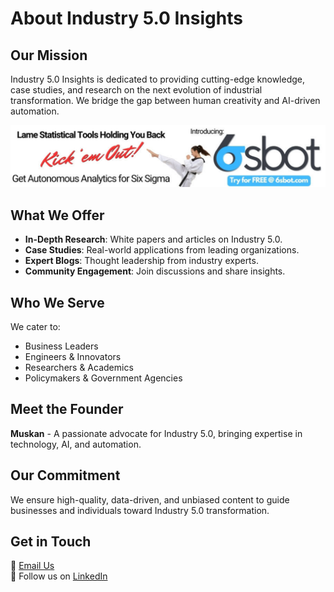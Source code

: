 
# About Industry 5.0 Insights

## Our Mission  
Industry 5.0 Insights is dedicated to providing cutting-edge knowledge, case studies, and research on the next evolution of industrial transformation. We bridge the gap between human creativity and AI-driven automation.

<div class="ad-banner">
  <a href="https://www.6sbot.com/" target="_blank">
    <img src=".vitepress/public/images/6sbot.png" alt="6sbot Advertisement">
  </a>
</div>


## What We Offer  
- **In-Depth Research**: White papers and articles on Industry 5.0.  
- **Case Studies**: Real-world applications from leading organizations.  
- **Expert Blogs**: Thought leadership from industry experts.  
- **Community Engagement**: Join discussions and share insights.  

## Who We Serve  
We cater to:  
- Business Leaders  
- Engineers & Innovators  
- Researchers & Academics  
- Policymakers & Government Agencies  

## Meet the Founder  
**Muskan** - A passionate advocate for Industry 5.0, bringing expertise in technology, AI, and automation.  

## Our Commitment  
We ensure high-quality, data-driven, and unbiased content to guide businesses and individuals toward Industry 5.0 transformation.

## Get in Touch  
📩 [Email Us](mailto:contact@yourwebsite.com)  
🔗 Follow us on [LinkedIn](#)
